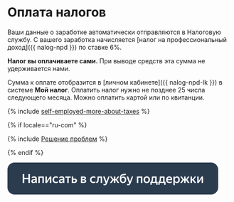 # Оплата налогов

Ваши данные о заработке автоматически отправляются в Налоговую службу. С вашего заработка начисляется [налог на профессиональный доход]({{ nalog-npd }}) по ставке 6%.

**Налог вы оплачиваете сами.** При выводе средств эта сумма не удерживается нами.

Сумма к оплате отобразится в [личном кабинете]({{ nalog-npd-lk }}) в системе **Мой налог**. Оплатить налог нужно не позднее 25 числа следующего месяца. Можно оплатить картой или по квитанции.

{% include [self-employed-more-about-taxes](../_includes/self-employed/about/id-self-employed/more-about-taxes.md) %}

{% if locale=="ru-com" %}

{% include [Решение проблем](_include/self-employed_troubles.md) %}

{% endif %}

[![](../assets/buttons/contact-support.svg)](../troubleshooting/troubleshooting.md#self-employed)

